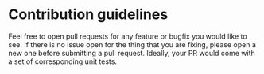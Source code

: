# Contribution guidelines

Feel free to open pull requests for any feature or bugfix you would like to see. If there is no issue open for the thing that you are fixing, please open a new one before submitting a pull request. Ideally, your PR would come with a set of corresponding unit tests.
